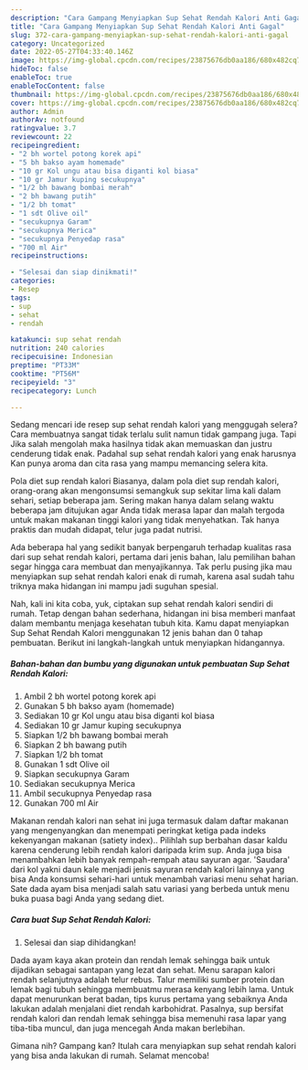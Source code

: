 ```yaml
---
description: "Cara Gampang Menyiapkan Sup Sehat Rendah Kalori Anti Gagal"
title: "Cara Gampang Menyiapkan Sup Sehat Rendah Kalori Anti Gagal"
slug: 372-cara-gampang-menyiapkan-sup-sehat-rendah-kalori-anti-gagal
category: Uncategorized
date: 2022-05-27T04:33:40.146Z
image: https://img-global.cpcdn.com/recipes/23875676db0aa186/680x482cq70/sup-sehat-rendah-kalori-foto-resep-utama.jpg
hideToc: false
enableToc: true
enableTocContent: false
thumbnail: https://img-global.cpcdn.com/recipes/23875676db0aa186/680x482cq70/sup-sehat-rendah-kalori-foto-resep-utama.jpg
cover: https://img-global.cpcdn.com/recipes/23875676db0aa186/680x482cq70/sup-sehat-rendah-kalori-foto-resep-utama.jpg
author: Admin
authorAv: notfound
ratingvalue: 3.7
reviewcount: 22
recipeingredient:
- "2 bh wortel potong korek api"
- "5 bh bakso ayam homemade"
- "10 gr Kol ungu atau bisa diganti kol biasa"
- "10 gr Jamur kuping secukupnya"
- "1/2 bh bawang bombai merah"
- "2 bh bawang putih"
- "1/2 bh tomat"
- "1 sdt Olive oil"
- "secukupnya Garam"
- "secukupnya Merica"
- "secukupnya Penyedap rasa"
- "700 ml Air"
recipeinstructions:

- "Selesai dan siap dinikmati!"
categories:
- Resep
tags:
- sup
- sehat
- rendah

katakunci: sup sehat rendah 
nutrition: 240 calories
recipecuisine: Indonesian
preptime: "PT33M"
cooktime: "PT56M"
recipeyield: "3"
recipecategory: Lunch

---
```



Sedang mencari ide resep sup sehat rendah kalori yang menggugah selera? Cara membuatnya sangat tidak terlalu sulit namun tidak gampang juga. Tapi Jika salah mengolah maka hasilnya tidak akan memuaskan dan justru cenderung tidak enak. Padahal sup sehat rendah kalori yang enak harusnya Kan punya aroma dan cita rasa yang mampu memancing selera kita.


Pola diet sup rendah kalori Biasanya, dalam pola diet sup rendah kalori, orang-orang akan mengonsumsi semangkuk sup sekitar lima kali dalam sehari, setiap beberapa jam. Sering makan hanya dalam selang waktu beberapa jam ditujukan agar Anda tidak merasa lapar dan malah tergoda untuk makan makanan tinggi kalori yang tidak menyehatkan. Tak hanya praktis dan mudah didapat, telur juga padat nutrisi.

Ada beberapa hal yang sedikit banyak berpengaruh terhadap kualitas rasa dari sup sehat rendah kalori, pertama dari jenis bahan, lalu pemilihan bahan segar hingga cara membuat dan menyajikannya. Tak perlu pusing jika mau menyiapkan sup sehat rendah kalori enak di rumah, karena asal sudah tahu triknya maka hidangan ini mampu jadi suguhan spesial.


Nah, kali ini kita coba, yuk, ciptakan sup sehat rendah kalori sendiri di rumah. Tetap dengan bahan sederhana, hidangan ini bisa memberi manfaat dalam membantu menjaga kesehatan tubuh kita. Kamu dapat menyiapkan Sup Sehat Rendah Kalori menggunakan 12 jenis bahan dan 0 tahap pembuatan. Berikut ini langkah-langkah untuk menyiapkan hidangannya.

<!--inarticleads1-->

##### Bahan-bahan dan bumbu yang digunakan untuk pembuatan Sup Sehat Rendah Kalori:

1. Ambil 2 bh wortel potong korek api
1. Gunakan 5 bh bakso ayam (homemade)
1. Sediakan 10 gr Kol ungu atau bisa diganti kol biasa
1. Sediakan 10 gr Jamur kuping secukupnya
1. Siapkan 1/2 bh bawang bombai merah
1. Siapkan 2 bh bawang putih
1. Siapkan 1/2 bh tomat
1. Gunakan 1 sdt Olive oil
1. Siapkan secukupnya Garam
1. Sediakan secukupnya Merica
1. Ambil secukupnya Penyedap rasa
1. Gunakan 700 ml Air


Makanan rendah kalori nan sehat ini juga termasuk dalam daftar makanan yang mengenyangkan dan menempati peringkat ketiga pada indeks kekenyangan makanan (satiety index).. Pilihlah sup berbahan dasar kaldu karena cenderung lebih rendah kalori daripada krim sup. Anda juga bisa menambahkan lebih banyak rempah-rempah atau sayuran agar. &#39;Saudara&#39; dari kol yakni daun kale menjadi jenis sayuran rendah kalori lainnya yang bisa Anda konsumsi sehari-hari untuk menambah variasi menu sehat harian. Sate dada ayam bisa menjadi salah satu variasi yang berbeda untuk menu buka puasa bagi Anda yang sedang diet. 

<!--inarticleads2-->

##### Cara buat Sup Sehat Rendah Kalori:


1. Selesai dan siap dihidangkan!

Dada ayam kaya akan protein dan rendah lemak sehingga baik untuk dijadikan sebagai santapan yang lezat dan sehat. Menu sarapan kalori rendah selanjutnya adalah telur rebus. Talur memiliki sumber protein dan lemak bagi tubuh sehingga membuatmu merasa kenyang lebih lama. Untuk dapat menurunkan berat badan, tips kurus pertama yang sebaiknya Anda lakukan adalah menjalani diet rendah karbohidrat. Pasalnya, sup bersifat rendah kalori dan rendah lemak sehingga bisa memenuhi rasa lapar yang tiba-tiba muncul, dan juga mencegah Anda makan berlebihan. 

Gimana nih? Gampang kan? Itulah cara menyiapkan sup sehat rendah kalori yang bisa anda lakukan di rumah. Selamat mencoba!
